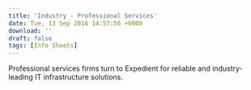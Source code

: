 ```yaml
---
title: 'Industry - Professional Services'
date: Tue, 13 Sep 2016 14:57:56 +0000
download: ''
draft: false
tags: [Info Sheets]
---
```


Professional services firms turn to Expedient for reliable and industry-leading IT infrastructure solutions.